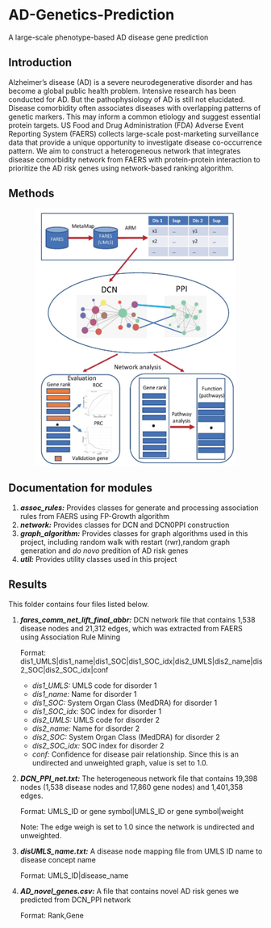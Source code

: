 # AD-Genetics-Prediction
A large-scale phenotype-based AD disease gene prediction

## Introduction
Alzheimer’s disease (AD) is a severe neurodegenerative disorder and has become a global public health problem. Intensive research has been conducted for AD. But the pathophysiology of AD is still not elucidated. Disease comorbidity often associates diseases with overlapping patterns of genetic markers. This may inform a common etiology and suggest essential protein targets. US Food and Drug Administration (FDA) Adverse Event Reporting System (FAERS) collects large-scale post-marketing surveillance data that provide a unique opportunity to investigate disease co-occurrence pattern. We aim to construct a heterogeneous network that integrates disease comorbidity network from FAERS with protein-protein interaction to prioritize the AD risk genes using network-based ranking algorithm.

## Methods

<p align="center">
  <img src="./figures/methods.jpg" width="400">
</p>

## Documentation for modules
1. __*assoc_rules:*__ Provides classes for generate and processing association rules from FAERS using FP-Growth algorithm
1. __*network:*__ Provides classes for DCN and DCN0PPI construction
1. __*graph_algorithm:*__ Provides classes for graph algorithms used in this project, including random walk with restart (rwr),random graph generation and *do novo* predition of AD risk genes
1. __*util:*__ Provides utility classes used in this project

## Results
This folder contains four files listed below.

1. __*fares_comm_net_lift_final_abbr:*__ DCN network file that contains 1,538 disease nodes and 21,312 edges, which was extracted from FAERS using Association Rule Mining
  
    Format: 
    dis1_UMLS|dis1_name|dis1_SOC|dis1_SOC_idx|dis2_UMLS|dis2_name|dis2_SOC|dis2_SOC_idx|conf

    * *dis1_UMLS:* UMLS code for disorder 1
    * *dis1_name:* Name for disorder 1
    * *dis1_SOC:* System Organ Class (MedDRA) for disorder 1
    * *dis1_SOC_idx:* SOC index for disorder 1
    * *dis2_UMLS:* UMLS code for disorder 2
    * *dis2_name:* Name for disorder 2
    * *dis2_SOC:* System Organ Class (MedDRA) for disorder 2
    * *dis2_SOC_idx:* SOC index for disorder 2
    * *conf:* Confidence for disease pair relationship. Since this is an undirected and unweighted graph, value is set to 1.0.

2.  __*DCN_PPI_net.txt:*__ The heterogeneous network file that contains 19,398 nodes (1,538 disease nodes and 17,860 gene nodes) and 1,401,358 edges.

    Format: UMLS_ID or gene symbol|UMLS_ID or gene symbol|weight
    
    Note: The edge weigh is set to 1.0 since the network is undirected and unweighted.

3.  __*disUMLS_name.txt:*__ A disease node mapping file from UMLS ID name to disease concept name

    Format: UMLS_ID|disease_name

4.  __*AD_novel_genes.csv:*__ A file that contains novel AD risk genes we predicted from DCN_PPI network

    Format: Rank,Gene



